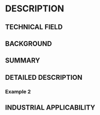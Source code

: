 # DESCRIPTION

## TECHNICAL FIELD

## BACKGROUND

## SUMMARY

## DETAILED DESCRIPTION

### Example 2

## INDUSTRIAL APPLICABILITY

